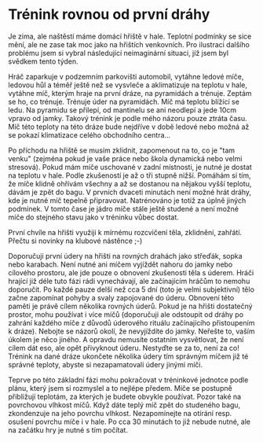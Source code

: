 Trénink rovnou od první dráhy
=============================

Je zima, ale naštěstí máme domácí hřiště v hale. Teplotní podmínky se sice
mění, ale ne zase tak moc jako na hřištích venkovních. Pro ilustraci dalšího
problému jsem si vybral následující neimaginární situaci, jíž jsem byl svědkem
tento týden.

Hráč zaparkuje v podzemním parkovišti automobil, vytáhne ledové míče, ledovou
hůl a téměř ještě než se vysvleče a aklimatizuje na teplotu v hale, vytáhne
míč, kterým hraje na první dráze, na pyramidách a trénuje. Zeptám se ho, co
trénuje. Trénuje úder na pyramidách. Míč má teplotu blížící se ledu. Na
pyramidu se přilepí, od mantinelu se ani neodlepí a jede 10cm vpravo od
jamky. Takový trénink je podle mého názoru pouze ztráta času. Míč této teploty
na této dráze bude nejdříve v době ledové nebo možná až se pokazí klimatizace
celého obchodního centra...

Po příchodu na hřiště se musím zklidnit, zapomenout na to, co je "tam venku"
(zejména pokud je vaše práce nebo škola dynamická nebo velmi stresová). Pokud
mám míče uschované v zadní místnosti, je nutné je dostat na teplotu v
hale. Podle zkušeností je až o tři stupně nižší. Pomáhám si tím, že míče
klidně ohřívám všechny a až se dostanou na nějakou vyšší teplotu, dávám je
zpět do bagu. V prvních dvaceti minutách není možné hrát dráhy, kde je nutné
míč tepelně připravovat. Natrénováno je totiž za úplně jiných podmínek. V
tomto čase je jádro míče stále ještě studené a není možné míče do stejného
stavu jako v tréninku vůbec dostat.

První chvíle na hřišti využiji k mírnému rozcvičení těla, zklidnění,
zahřátí. Přečtu si novinky na klubové nástěnce ;-)

Doporučuji první údery na hřišti na rovných drahách jako střeďák, sopka nebo
karabach. Není nutné ani míčem vyjíždět nahoru do jamky nebo cílového
prostoru, ale jde pouze o obnovení zkušenosti těla s úderem. Hráči hrající již
déle tuto fázi rádi vynechávají, ale začínajícím hráčům to nemohu
doporučit. Po každé pauze delší než cca 5 dní (toto je velmi subjektivní) tělo
začne zapomínat pohyby a svaly zapojované do úderu. Obnovení této paměti je
právě cílem několika rovných úderů. Pokud je na hřišti dostatečný prostor,
mohu používat i více míčů (doporučuji ale odstoupit od dráhy po zahrání
každého míče z důvodů úderového rituálu začínajícího přistoupením k
dráze). Nebojte se názorů okolí, že nevyjíždíte do jamky. Neřešte to, vaším
úkolem je něco jiného. A opravdu nemusíte ostatním vysvětlovat, že není cílem
dát eso, ale opět přivyknout úderu. Nestyďte se za to, není za co! Trénink na
dané dráze ukončete několika údery tím správným míčem již té správné teploty,
abyste si nezapamatovali údery jinými míči.

Teprve po této základní fázi mohu pokračovat v tréninkové jednotce podle
plánu, který jsem si rozmyslel a to nejlépe předem. Míče se postupně
přibližují teplotám, za kterých je budete obvykle používat. Pozor také na
povrchovou vlhkost míčů. Když dáte teplý míč zpět do studeného bagu,
zkondenzuje na jeho povrchu vlhkost. Nezapomínejte na otírání resp. osušení
povrchu míče i v hale. Po cca 30 minutách to již nebude nutné, ale na začátku
hry je nutné s tím počítat.
